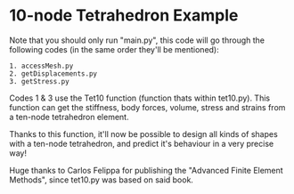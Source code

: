 # 10-node Tetrahedron Example

Note that you should only run "main.py", this code will go through
the following codes (in the same order they'll be mentioned):

	1. accessMesh.py
	2. getDisplacements.py
	3. getStress.py

Codes 1 & 3 use the Tet10 function (function thats within tet10.py).
This function can get the stiffness, body forces, volume, stress and
strains from a ten-node tetrahedron element.

Thanks to this function, it'll now be possible to design all kinds
of shapes with a ten-node tetrahedron, and predict it's behaviour
in a very precise way!

Huge thanks to Carlos Felippa for publishing the "Advanced Finite
Element Methods", since tet10.py was based on said book.
